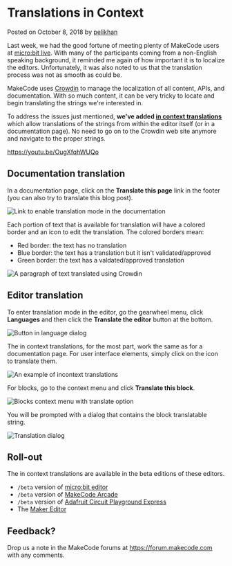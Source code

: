 # Translations in Context

Posted on October 8, 2018 by [pelikhan](https://github.com/pelikhan)

Last week, we had the good fortune of meeting plenty of MakeCode users at [micro:bit live](https://www.microbit.org/en/2019-04-12-microbit-live/). 
With many of the participants coming from a non-English speaking background, it reminded me again of how important it is to localize the editors. 
Unfortunately, it was also noted to us that the translation process was not as smooth as could be. 

MakeCode uses [Crowdin](https://crowdin.com/) to manage the localization of all content, APIs, and documentation. With so much content,
it can be very tricky to locate and begin translating the strings we're interested in.

To address the issues just mentioned, **we've added [in context translations](https://support.crowdin.com/in-context-localization/)** which allow translations of the strings from within the editor itself (or in a documentation page). No need to go on to the Crowdin web site anymore and navigate to the proper strings.

https://youtu.be/OugXfqhWUQo

## Documentation translation

In a documentation page, click on the **Translate this page** link in the footer (you can also try to translate this blog post).

![Link to enable translation mode in the documentation](/static/blog/translations-in-context/docsbutton.png)

Each portion of text that is available for translation will have a colored border and an icon to edit the translation. The colored borders mean:

* Red border: the text has no translation
* Blue border: the text has a translation but it isn't validated/approved
* Green border: the text has a valdated/approved translation

![A paragraph of text translated using Crowdin](/static/blog/translations-in-context/docstr.png)

## Editor translation

To enter translation mode in the editor, go the gearwheel menu, click **Languages** and then click the **Translate the editor** button at the bottom.

![Button in language dialog](/static/blog/translations-in-context/translatebutton.png)

The in context translations, for the most part, work the same as for a documentation page. For user interface elements, simply click on the icon to translate them.

![An example of incontext translations](/static/blog/translations-in-context/home.png)

For blocks, go to the context menu and click **Translate this block**.

![Blocks context menu with translate option](/static/blog/translations-in-context/contextmenu.png)

You will be prompted with a dialog that contains the block translatable string.

![Translation dialog](/static/blog/translations-in-context/block.png)

## Roll-out

The in context translations are available in the beta editions of these editors.

* `/beta` version of [micro:bit editor](https://makecode.microbit.org/beta)
* `/beta` version of [MakeCode Arcade](https://arcade.makecode.com/beta)
* `/beta` version of [Adafruit Circuit Playground Express](https://makecode.adafruit.com/beta)
* The [Maker Editor](https://maker.makecode.com)

## Feedback?

Drop us a note in the MakeCode forums at https://forum.makecode.com with any comments.
